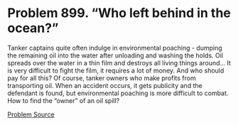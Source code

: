 # Problem 899. “Who left behind in the ocean?”

Tanker captains quite often indulge in environmental poaching - dumping the remaining oil into the water after unloading and washing the holds. Oil spreads over the water in a thin film and destroys all living things around... It is very difficult to fight the film, it requires a lot of money. And who should pay for all this? Of course, tanker owners who make profits from transporting oil. When an accident occurs, it gets publicity and the defendant is found, but environmental poaching is more difficult to combat. How to find the “owner” of an oil spill?

[Problem Source](https://www.trizland.ru/tasks/1672/)